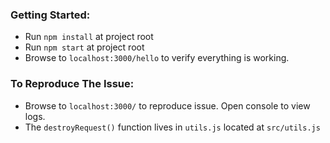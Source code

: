  ### Getting Started:
 - Run `npm install` at project root
 - Run `npm start` at project root
 - Browse to `localhost:3000/hello` to verify everything is working.
 ### To Reproduce The Issue:
 - Browse to `localhost:3000/` to reproduce issue. Open console to view logs.
 - The `destroyRequest()` function lives in `utils.js` located at `src/utils.js`